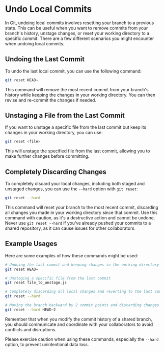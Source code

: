 # Undo Local Commits

In Git, undoing local commits involves resetting your branch to a previous state. This can be useful when you want to remove commits from your branch's history, unstage changes, or reset your working directory to a specific commit. There are a few different scenarios you might encounter when undoing local commits.

## Undoing the Last Commit

To undo the last local commit, you can use the following command:

```bash
git reset HEAD~
```

This command will remove the most recent commit from your branch's history while keeping the changes in your working directory. You can then revise and re-commit the changes if needed.

## Unstaging a File from the Last Commit

If you want to unstage a specific file from the last commit but keep its changes in your working directory, you can use:

```bash
git reset <file>
```

This will unstage the specified file from the last commit, allowing you to make further changes before committing.

## Completely Discarding Changes

To completely discard your local changes, including both staged and unstaged changes, you can use the `--hard` option with `git reset`:

```bash
git reset --hard
```

This command will reset your branch to the most recent commit, discarding all changes you made in your working directory since that commit. Use this command with caution, as it's a destructive action and cannot be undone. Never use `git reset --hard` if you've already pushed your commits to a shared repository, as it can cause issues for other collaborators.

## Example Usages

Here are some examples of how these commands might be used:

```bash
# Undoing the last commit and keeping changes in the working directory
git reset HEAD~

# Unstaging a specific file from the last commit
git reset file_to_unstage.js

# Completely discarding all local changes and reverting to the last commit
git reset --hard

# Moving the branch backward by 2 commit points and discarding changes
git reset --hard HEAD~2
```

Remember that when you modify the commit history of a shared branch, you should communicate and coordinate with your collaborators to avoid conflicts and disruptions.

Please exercise caution when using these commands, especially the `--hard` option, to prevent unintentional data loss.